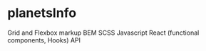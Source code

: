 # planetsInfo

Grid and Flexbox markup
BEM
SCSS
Javascript
React (functional components, Hooks)
API
